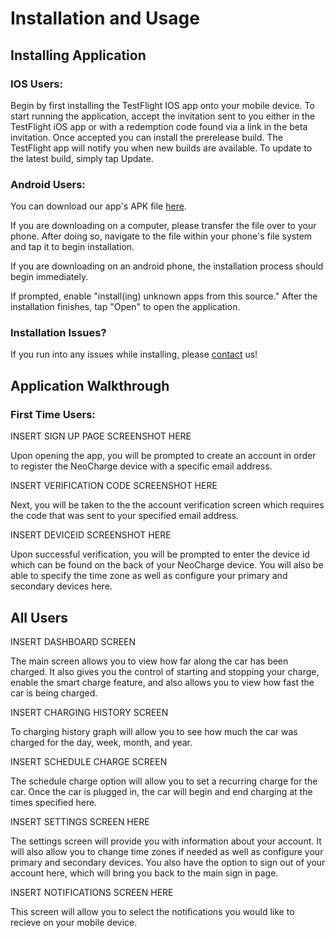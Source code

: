 # Installation and Usage

## Installing Application
### IOS Users:

Begin by first installing the TestFlight IOS app onto your mobile device. To start running the application, accept the invitation sent to you either in the TestFlight iOS app or with a redemption code found via a link in the beta invitation. Once accepted you can install the prerelease build. The TestFlight app will notify you when new builds are available. To update to the latest build, simply tap Update. 


### Android Users: 
You can download our app's APK file [here](https://exp-shell-app-assets.s3.us-west-1.amazonaws.com/android/%40boej84/neocharge-app-3a7279be6bbf41ba856fa959c42a8755-signed.apk).

If you are downloading on a computer, please transfer the file over to your phone. After doing so, navigate to the file within your phone's file system and tap it to begin installation.

If you are downloading on an android phone, the installation process should begin immediately.

If prompted, enable "install(ing) unknown apps from this source." After the installation finishes, tap "Open" to open the application.

### Installation Issues?
If you run into any issues while installing, please [contact](contact.md) us!

## Application Walkthrough 
### First Time Users:

INSERT SIGN UP PAGE SCREENSHOT HERE

Upon opening the app, you will be prompted to create an account in order to register the NeoCharge device with a specific email address. 

INSERT VERIFICATION CODE SCREENSHOT HERE

Next, you will be taken to the the account verification screen which requires the code that was sent to your specified email address. 

INSERT DEVICEID SCREENSHOT HERE

Upon successful verification, you will be prompted to enter the device id which can be found on the back of your NeoCharge device. You will also be able to specify the time zone as well as configure your primary and secondary devices here. 

## All Users

INSERT DASHBOARD SCREEN

The main screen allows you to view how far along the car has been charged. It also gives you the control of starting and stopping your charge, enable the smart charge feature, and also allows you to view how fast the car is being charged.


INSERT CHARGING HISTORY SCREEN

To charging history graph will allow you to see how much the car was charged for the day, week, month, and year. 

INSERT SCHEDULE CHARGE SCREEN

The schedule charge option will allow you to set a recurring charge for the car. Once the car is plugged in, the car will begin and end charging at the times specified here. 

INSERT SETTINGS SCREEN HERE

The settings screen will provide you with information about your account. It will also allow you to change time zones if needed as well as configure your primary and secondary devices. You also have the option to sign out of your account here, which will bring you back to the main sign in page. 

INSERT NOTIFICATIONS SCREEN HERE

This screen will allow you to select the notifications you would like to recieve on your mobile device. 
